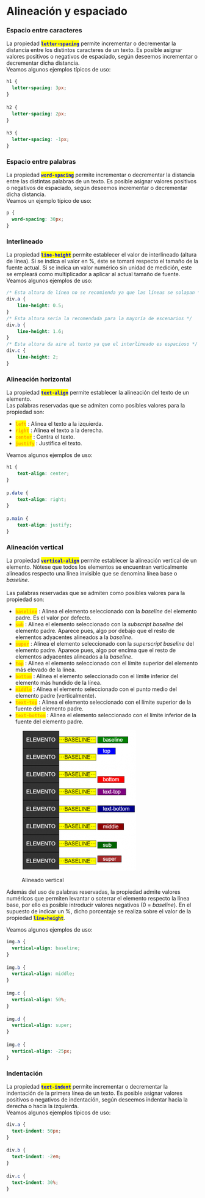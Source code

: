 # Alineación y espaciado

### Espacio entre caracteres

La propiedad <mark style="color:blue;">**`letter-spacing`**</mark> permite incrementar o decrementar la distancia entre los distintos caracteres de un texto. Es posible asignar valores positivos o negativos de espaciado, según deseemos incrementar o decrementar dicha distancia.\
Veamos algunos ejemplos típicos de uso:

```css
h1 {
  letter-spacing: 3px;
}

h2 {
  letter-spacing: 2px;
}

h3 {
  letter-spacing: -1px;
}
```

### Espacio entre palabras

La propiedad <mark style="color:blue;">**`word-spacing`**</mark> permite incrementar o decrementar la distancia entre las distintas palabras de un texto. Es posible asignar valores positivos o negativos de espaciado, según deseemos incrementar o decrementar dicha distancia.\
Veamos un ejemplo típico de uso:

```css
p {
  word-spacing: 30px;
}
```

### Interlineado

La propiedad <mark style="color:blue;">**`line-height`**</mark> permite establecer el valor de interlineado (altura de línea). Si se indica el valor en %, éste se tomará respecto el tamaño de la fuente actual. Si se indica un valor numérico sin unidad de medición, este se empleará como multiplicador a aplicar al actual tamaño de fuente.\
Veamos algunos ejemplos de uso:

```css
/* Esta altura de línea no se recomienda ya que las líneas se solapan */
div.a {
    line-height: 0.5;
}
/* Esta altura sería la recomendada para la mayoría de escenarios */
div.b {
    line-height: 1.6;
}
/* Esta altura da aire al texto ya que el interlineado es espacioso */
div.c {
    line-height: 2;
}
```

### Alineación horizontal

La propiedad <mark style="color:blue;">**`text-align`**</mark> permite establecer la alineación del texto de un elemento.\
Las palabras reservadas que se admiten como posibles valores para la propiedad son:

* <mark style="color:orange;">**`left`**</mark> : Alinea el texto a la izquierda.
* <mark style="color:orange;">**`right`**</mark> : Alinea el texto a la derecha.
* <mark style="color:orange;">**`center`**</mark> : Centra el texto.
* <mark style="color:orange;">**`justify`**</mark> : Justifica el texto.

Veamos algunos ejemplos de uso:

```css
h1 {
    text-align: center;
}

p.date {
    text-align: right;
}

p.main {
    text-align: justify;
}
```

### Alineación vertical

La propiedad <mark style="color:blue;">**`vertical-align`**</mark> permite establecer la alineación vertical de un elemento. Nótese que todos los elementos se encuentran verticalmente alineados respecto una línea invisible que se denomina línea base o _baseline_.\
\
Las palabras reservadas que se admiten como posibles valores para la propiedad son:

* <mark style="color:orange;">**`baseline`**</mark> : Alinea el elemento seleccionado con la _baseline_ del elemento padre. Es el valor por defecto.
* <mark style="color:orange;">**`sub`**</mark> : Alinea el elemento seleccionado con la _subscript baseline_ del elemento padre. Aparece pues, algo por debajo que el resto de elementos adyacentes alineados a la _baseline_.
* <mark style="color:orange;">**`super`**</mark> : Alinea el elemento seleccionado con la _superscript baseline_ del elemento padre. Aparece pues, algo por encima que el resto de elementos adyacentes alineados a la _baseline_.
* <mark style="color:orange;">**`top`**</mark> : Alinea el elemento seleccionado con el límite superior del elemento más elevado de la línea.
* <mark style="color:orange;">**`bottom`**</mark> : Alinea el elemento seleccionado con el límite inferior del elemento más hundido de la línea.
* <mark style="color:orange;">**`middle`**</mark> : Alinea el elemento seleccionado con el punto medio del elemento padre (verticalmente).
* <mark style="color:orange;">**`text-top`**</mark> : Alinea el elemento seleccionado con el límite superior de la fuente del elemento padre.
* <mark style="color:orange;">**`text-bottom`**</mark> : Alinea el elemento seleccionado con el límite inferior de la fuente del elemento padre.

<figure><img src="../.gitbook/assets/300px-VerticalAlignment.png" alt=""><figcaption><p>Alineado vertical</p></figcaption></figure>

Además del uso de palabras reservadas, la propiedad admite valores numéricos que permiten levantar o soterrar el elemento respecto la línea base, por ello es posible introducir valores negativos (0 = _baseline_). En el supuesto de indicar un %, dicho porcentaje se realiza sobre el valor de la propiedad <mark style="color:blue;">**`line-height`**</mark>.

Veamos algunos ejemplos de uso:

```css
img.a {
  vertical-align: baseline;
}

img.b {
  vertical-align: middle;
}

img.c {
  vertical-align: 50%;
}

img.d {
  vertical-align: super;
}

img.e {
  vertical-align: -25px;
}
```

### Indentación

La propiedad <mark style="color:blue;">**`text-indent`**</mark> permite incrementar o decrementar la indentación de la primera línea de un texto. Es posible asignar valores positivos o negativos de indentación, según deseemos indentar hacia la derecha o hacia la izquierda.\
Veamos algunos ejemplos típicos de uso:

```css
div.a {
  text-indent: 50px;
}

div.b {
  text-indent: -2em;
}

div.c {
  text-indent: 30%;
}
```
